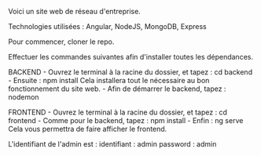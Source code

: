 Voici un site web de réseau d'entreprise.

Technologies utilisées :
    Angular, NodeJS, MongoDB, Express

Pour commencer, cloner le repo.

Effectuer les commandes suivantes afin d'installer toutes les dépendances.

BACKEND
    - Ouvrez le terminal à la racine du dossier, et tapez : cd backend
    - Ensuite : npm install Cela installera tout le nécessaire au bon fonctionnement du site web.
    - Afin de démarrer le backend, tapez : nodemon

FRONTEND
    - Ouvrez le terminal à la racine du dossier, et tapez : cd frontend
    - Comme pour le backend, tapez : npm install
    - Enfin : ng serve Cela vous permettra de faire afficher le frontend.

L'identifiant de l'admin est :
    identifiant : admin
    password : admin